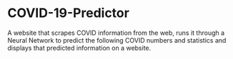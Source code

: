 # COVID-19-Predictor
A website that scrapes COVID information from the web, runs it through a Neural Network to predict the following COVID numbers  and statistics and displays that predicted information on a website.
